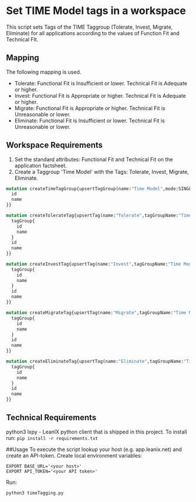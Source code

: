 # Set TIME Model tags in a workspace

This script sets Tags of the TIME Taggroup (Tolerate, Invest, Migrate, Eliminate) for all applications according to the values of Function Fit and Technical FIt. 

## Mapping 
The following mapping is used.
* Tolerate: Functional Fit is Insufficient or lower. Technical Fit is Adequate or higher. 
* Invest: Functional Fit is Appropriate or higher. Technical Fit is Adequate or higher. 
* Migrate: Functional Fit is Appropriate or higher. Technical Fit is Unreasonable or lower. 
* Eliminate: Functional Fit is Insufficient or lower. Technical Fit is Unreasonable or lower.

## Workspace Requirements
1. Set the standard attributes: Functional Fit and Technical Fit on the application factsheet.
2. Create a Taggroup 'Time Model' with the Tags: Tolerate, Invest, Migrate, Eliminate.


```graphql
mutation createTimeTagGroup{upsertTagGroup(name:"Time Model",mode:SINGLE,restrictToFactSheetTypes:Application){
  id
  name
}}
```
```graphql
mutation createTolerateTag{upsertTag(name:"Tolerate",tagGroupName:"Time Model", description:"Keep the application and consider investing further in it, if usage stays high (e.g. high utility in good technical condition). Tolerate the application as it serves its purpose (e.g. a certain degree of utility in good technical condition) or because there is no adequate alternative.",color:"#81c1da"){
  tagGroup{
    id
    name
  }
  id
  name
}}
```
```graphql
mutation createInvestTag{upsertTag(name:"Invest",tagGroupName:"Time Model", description:"Modernize the application because it has a high business value (e.g. application with high usage, but supported by outdated technology).",color:"#00b361"){
  tagGroup{
    id
    name
  }
  id
  name
}}
```
```graphql
mutation createMigrateTag{upsertTag(name:"Migrate",tagGroupName:"Time Model", description:"Discard the application, migrate the data and users on an existing Application (e.g. redundant applications). Unify multiple applications to a common version/technology platform. Merge applications (either physical, logical or both). Replace the application with a standard commercial solution.",color:"#fedd3a"){
  tagGroup{
    id
    name
  }
  id
  name
}}
```
```graphql
mutation createEliminateTag{upsertTag(name:"Eliminate",tagGroupName:"Time Model", description: "Eliminate useless Applications (possible reasons: no business value, not used, low utility, based on obsolete software).", color:"#f8333c"){
  tagGroup{
    id
    name
  }
  id
  name
}}
```

## Technical Requirements
python3 
lxpy - LeanIX python client that is shipped in this project. To install run:
```pip install -r requirements.txt```

##Usage
To execute the script lookup your host (e.g. app.leanix.net) and create an API-token.
Create local environment variables:
```
EXPORT BASE_URL='<your host>'
EXPORT API_TOKEN='<your API token>'
```

Run:
```
python3 timeTagging.py
```